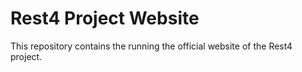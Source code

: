 # Rest4 Project Website

This repository contains the running the official website of the Rest4 project.

